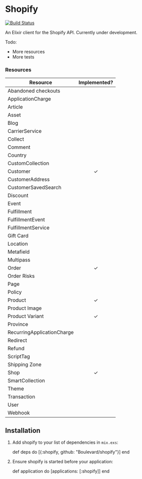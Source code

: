 # Shopify

[![Build Status](https://semaphoreci.com/api/v1/boulevard/shopify/branches/master/badge.svg)](https://semaphoreci.com/boulevard/shopify)

An Elixir client for the Shopify API.  Currently under development.

Todo:
 * More resources
 * More tests

### Resources

| Resource |  Implemented? |
|----------|:-------------:|
| Abandoned checkouts |   |
| ApplicationCharge |   |
| Article |   |
| Asset |   |
| Blog |   |
| CarrierService |   |
| Collect |   |
| Comment |   |
| Country |   |
| CustomCollection |   |
| Customer | ✓ |
| CustomerAddress |   |
| CustomerSavedSearch |   |
| Discount |   |
| Event |   |
| Fulfillment |   |
| FulfillmentEvent |   |
| FulfillmentService |   |
| Gift Card |   |
| Location |   |
| Metafield |   |
| Multipass |   |
| Order | ✓ |
| Order Risks |   |
| Page |   |
| Policy |   |
| Product | ✓ |
| Product Image |   |
| Product Variant | ✓ |
| Province |   |
| RecurringApplicationCharge |   |
| Redirect |   |
| Refund |   |
| ScriptTag |   |
| Shipping Zone |   |
| Shop | ✓ |
| SmartCollection |   |
| Theme |   |
| Transaction |   |
| User |   |
| Webhook |   |


## Installation

  1. Add shopify to your list of dependencies in `mix.exs`:

        def deps do
          [{:shopify, github: "Boulevard/shopify"}]
        end

  2. Ensure shopify is started before your application:

        def application do
          [applications: [:shopify]]
        end
